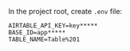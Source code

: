 In the project root, create `.env` file:

```
AIRTABLE_API_KEY=key*****
BASE_ID=app*****
TABLE_NAME=Table%201
```
